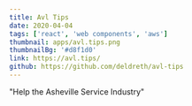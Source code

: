 ```yaml
---
title: Avl Tips
date: 2020-04-04
tags: ['react', 'web components', 'aws']
thumbnail: apps/avl.tips.png
thumbnailBg: '#d8f1d0'
link: https://avl.tips/
github: https://github.com/deldreth/avl-tips
---
```


"Help the Asheville Service Industry"
